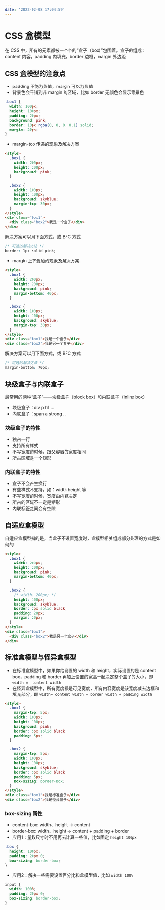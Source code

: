 ```yaml
---
date: '2022-02-08 17:04:59'
---
```


# CSS 盒模型

在 CSS 中，所有的元素都被一个个的“盒子（box）”包围着。盒子的组成：content 内容，padding 内填充，border 边框，margin 外边距

## CSS 盒模型的注意点

- padding 不能为负值，margin 可以为负值
- 背景色会平铺到非 margin 的区域，比如 border 无颜色会显示背景色

```css
.box1 {
  width: 100px;
  height: 100px;
  padding: 20px;
  background: pink;
  border: 10px rgba(0, 0, 0, 0.1) solid;
  margin: 20px;
}
```

- margin-top 传递的现象及解决方案

<HtmlDemo>

```html
<style>
  .box1 {
    width: 200px;
    height: 200px;
    background: pink;
  }

  .box2 {
    width: 100px;
    height: 100px;
    background: skyblue;
    margin-top: 30px;
  }
</style>
<div class="box1">
  <div class="box2">我是一个盒子</div>
</div>
```

</HtmlDemo>

解决方案可以用下面方式，或 BFC 方式

```css
/* 可选的解决方法 */
border: 1px solid pink;
```

- margin 上下叠加的现象及解决方案

<HtmlDemo>

```html
<style>
  .box1 {
    width: 200px;
    height: 200px;
    background: pink;
    margin-bottom: 40px;
  }

  .box2 {
    width: 100px;
    height: 100px;
    background: skyblue;
    margin-top: 30px;
  }
</style>
<div class="box1">我是一个盒子</div>
<div class="box2">我是另一个盒子</div>
```

</HtmlDemo>

解决方案可以用下面方式，或 BFC 方式

```css
/* 可选的解决方法 */
margin-bottom: 70px;
```

## 块级盒子与内联盒子

最常用的两种“盒子”——块级盒子（block box）和内联盒子（inline box）

- 块级盒子：div p h1 ...
- 内联盒子：span a strong ...

### 块级盒子的特性

- 独占一行
- 支持所有样式
- 不写宽度的时候，跟父容器的宽度相同
- 所占区域是一个矩形

### 内联盒子的特性

- 盒子不会产生换行
- 有些样式不支持，如：width height 等
- 不写宽度的时候，宽度由内容决定
- 所占的区域不一定是矩形
- 内联标签之间会有空隙

## 自适应盒模型

自适应盒模型指的是，当盒子不设置宽度时，盒模型相关组成部分处理的方式是如何的

<HtmlDemo>

```html
<style>
  .box1 {
    width: 200px;
    height: 200px;
    background: pink;
    margin-bottom: 40px;
  }

  .box2 {
    /* width: 200px; */
    height: 100px;
    background: skyblue;
    border: 2px solid black;
    padding: 20px;
    margin: 20px;
  }
</style>
<div class="box1">
  <div class="box2">我是另一个盒子</div>
</div>
```

</HtmlDemo>

## 标准盒模型与怪异盒模型

- 在标准盒模型中，如果你给设置的 width 和 height，实际设置的是 content box，padding 和 border 再加上设置的宽高一起决定整个盒子的大小，即 `width =  content width`
- 在怪异盒模型中，所有宽度都是可见宽度，所有内容宽度是该宽度减去边框和填充部分，即 `width= content width + border width + padding width`

<HtmlDemo>

```html
<style>
  .box1 {
    margin-top: 5px;
    width: 100px;
    height: 100px;
    background: pink;
    border: 5px solid black;
    padding: 5px;
  }

  .box2 {
    margin-top: 5px;
    width: 100px;
    height: 100px;
    background: skyblue;
    border: 5px solid black;
    padding: 5px;
    box-sizing: border-box;
  }
</style>
<div class="box1">我是标准盒子</div>
<div class="box2">我是怪异盒子</div>
```

</HtmlDemo>

### box-sizing 属性

- content-box: width、height -> content
- border-box: width、height -> content + padding + border
- 应用1：量取尺寸时不用再去计算一些值，比如固定 `height 100px`

```css
.box {
  height: 100px;
  padding: 20px 0;
  box-sizing: border-box;
}
```

- 应用2：解决一些需要设置百分比和盒模型值，比如 `width 100%`

```css
input {
  width: 100%;
  padding: 20px 0;
  box-sizing: border-box;
}
```
